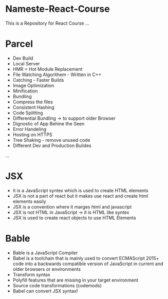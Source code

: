 # Nameste-React-Course

This is a Repository for React Course
...

# Parcel

- Dev Build
- Local Server
- HMR = Hot Module Replacement
- File Watching Algorithem - Written in C++
- Catching - Faster Builds
- Image Optimization
- Minification
- Bundling
- Compress the files
- Consistent Hashing
- Code Splitting
- Differential Bundling -> to support older Browser
- Dignostic of App Behine the Seen
- Error Handeling
- Hosting on HTTPS
- Tree Shaking - remove unused code
- Different Dev and Production Buildes

...

# JSX

- it is a JavaScript syntex which is used to create HTML elements
- JSX is not a part of react but it makes use react and create html elements easily
- JSX is a convention where it marges html and javascript
- JSX is not HTML in JavaScript -> it is HTML like syntex
- JSX is used to create react objects to use HTML Elements

# Bable

- Bable is a JavaScript Compiler
- Babel is a toolchain that is mainly used to convert ECMAScript 2015+ code into a backwards compatible version of JavaScript in current and older browsers or environments
- Transform syntax
- Polyfill features that are missing in your target environment
- Source code transformations (codemods)
- Babel can convert JSX syntax!
